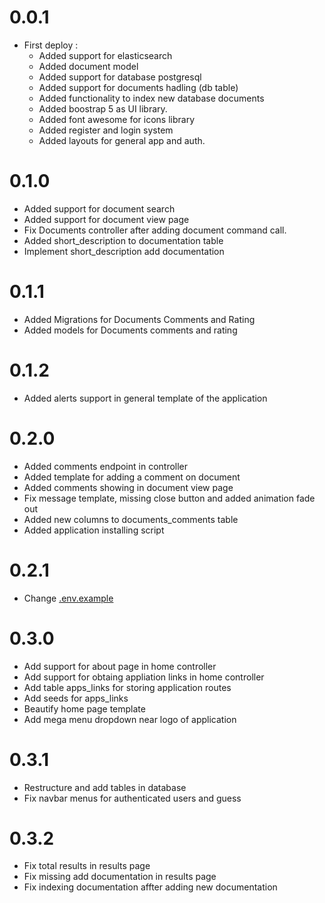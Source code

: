 # 0.0.1
- First deploy :
    - Added support for elasticsearch
    - Added document model
    - Added support for database postgresql
    - Added support for documents hadling (db table)
    - Added functionality to index new database documents
    - Added boostrap 5 as UI library.
    - Added font awesome for icons library
    - Added register and login system
    - Added layouts for general app and auth.


# 0.1.0
- Added support for document search
- Added support for document view page
- Fix Documents controller after adding document command call.
- Added short_description to documentation table
- Implement short_description add documentation 

# 0.1.1
- Added Migrations for Documents Comments and Rating
- Added models for Documents comments and rating

# 0.1.2
- Added alerts support in general template of the application

# 0.2.0 
- Added comments endpoint in controller
- Added template for adding a comment on document 
- Added comments showing in document view page
- Fix message template, missing close button and added animation fade out
- Added new columns to documents_comments table
- Added application installing script

# 0.2.1
- Change [.env.example](.env.example)

# 0.3.0
- Add support for about page in home controller
- Add support for obtaing appliation links in home controller
- Add table apps_links for storing application routes
- Add seeds for apps_links
- Beautify home page template
- Add mega menu dropdown near logo of application 

# 0.3.1
- Restructure and add tables in database
- Fix navbar menus for authenticated users and guess

# 0.3.2 
- Fix total results in results page
- Fix missing add documentation in results page
- Fix indexing documentation affter adding new documentation